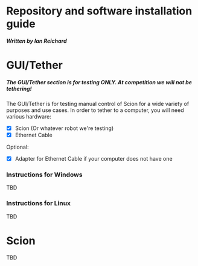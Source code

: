 # Repository and software installation guide

##### Written by Ian Reichard


# GUI/Tether

##### The GUI/Tether section is for testing ONLY. At competition we will not be tethering!

The GUI/Tether is for testing manual control of Scion for a wide variety of purposes and use cases. In order to tether to a computer, you will need various hardware:

- [x] Scion (Or whatever robot we're testing)
- [x] Ethernet Cable

Optional:
- [x] Adapter for Ethernet Cable if your computer does not have one 


### Instructions for Windows
TBD


### Instructions for Linux
TBD


# Scion
TBD
